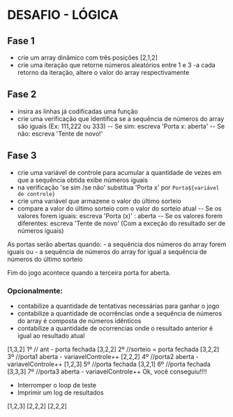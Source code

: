 # DESAFIO - LÓGICA

## Fase 1
- crie um array dinâmico com três posições [2,1,2]
- crie uma iteração que retorne números aleatórios entre 1 e 3
 -a cada retorno da iteração, altere o valor do array respectivamente

## Fase 2
- insira as linhas já codificadas uma função
- crie uma verificação que identifica se a sequência de números do array são iguais (Ex: 111,222 ou 333)
 -- Se sim: escreva 'Porta x: aberta'
 -- Se não: escreva 'Tente de novo!'

## Fase 3

- crie uma variável de controle para acumular a quantidade de vezes em que a sequência obtida exibe números iguais
- na verificação 'se sim /se não' substitua 'Porta x' por `Porta${variável de controle}`
- crie uma variável que armazene o valor do último sorteio
- compare a valor do último sorteio com o valor do sorteio atual
 -- Se os valores forem iguais: escreva 'Porta (x)' : aberta
 -- Se os valores forem diferentes: 
        escreva 'Tente de novo' (Com a exceção do resultado ser de números iguais)

As portas serão abertas quando: 
    - a sequência dos números do array forem iguais ou
    - a sequência de números do array for igual a sequência de números do último sorteio
  
Fim do jogo acontece quando a terceira porta for aberta. 

### Opcionalmente:
- contabilize a quantidade de tentativas necessárias para ganhar o jogo
- contabilize a quantidade de ocorrências onde a sequência de números do array é composta de números idênticos
- contabilize a quantidade de ocorrencias onde o resultado anterior é igual ao resultado atual



[1,3,2] 1º // ant - porta fechada
[3,2,2] 2º //sorteio = porta fechada
[3,2,2] 3º //porta1 aberta - variavelControle++
[2,2,2] 4º //porta2 aberta - variavelControle++
[1,2,3] 5º //porta fechada 
[3,2,1] 6º //porta fechada
[3,3,3] 7º //porta3 aberta - variavelControle++
Ok, você conseguiu!!!!
 - Interromper o loop de teste
 - Imprimir um log de resultados


[1,2,3]
[2,2,2]
[2,2,2]

